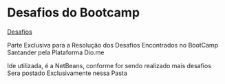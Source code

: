 # Desafios do Bootcamp

[Desafios](https://github.com/digitalinnovationone/trilha-java-basico/tree/main)

Parte Exclusiva para a Resolução dos Desafios Encontrados no BootCamp Santander pela Plataforma Dio.me

Ide utilizada, é a NetBeans, conforme for sendo realizado mais desafios Sera postado Exclusivamente nessa Pasta
